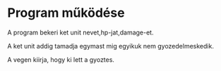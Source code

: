 # Program működése

A program bekeri ket unit nevet,hp-jat,damage-et.

A ket unit addig tamadja egymast mig egyikuk nem gyozedelmeskedik.

A vegen kiirja, hogy ki lett a gyoztes.

